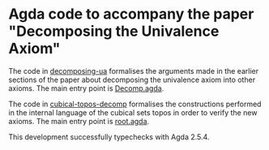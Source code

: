 # Agda code to accompany the paper "Decomposing the Univalence Axiom"

The code in [decomposing-ua](decomposing-ua/src/) formalises the arguments made in the earlier sections of the paper about decomposing the univalence axiom into other axioms. The main entry point is [Decomp.agda](decomposing-ua/src/Decomp.agda).

The code in [cubical-topos-decomp](cubical-topos-decomp/src/) formalises the constructions performed in the internal language of the cubical sets topos in order to verify the new axioms. The main entry point is [root.agda](cubical-topos-decomp/src/root.agda).

This development successfully typechecks with Agda 2.5.4.
